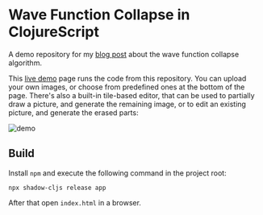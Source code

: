 # Wave Function Collapse in ClojureScript

A demo repository for my [blog post][1] about the wave function collapse algorithm.

This [live demo][2] page runs the code from this repository.
You can upload your own images, or choose from predefined ones at the bottom of the page.
There's also a built-in tile-based editor, that can be used to partially draw a picture, and generate the remaining image, or to edit an existing picture, and generate the erased parts:

![demo][3]

## Build

Install `npm` and execute the following command in the project root:

    npx shadow-cljs release app

After that open `index.html` in a browser.

[1]: https://andreyor.st/posts/2022-05-10-wave-function-collapse-algorithm-in-clojurescript
[2]: https://andreyor.st/wave-function-collapse
[3]: https://user-images.githubusercontent.com/19470159/169225363-30f52ae4-0c72-48e2-b8ab-14a61bf3dd78.gif
